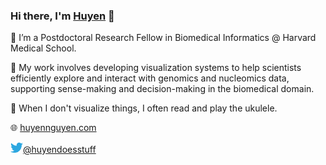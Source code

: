### Hi there, I'm [Huyen](https://huyennguyen.com) 👋

<!--
**huyen-nguyen/huyen-nguyen** is a ✨ _special_ ✨ repository because its `README.md` (this file) appears on your GitHub profile. -->



🌱 I’m a Postdoctoral Research Fellow in Biomedical Informatics @ Harvard Medical School. 

🎯 My work involves developing visualization systems to help scientists efficiently explore and interact with genomics and nucleomics data, supporting sense-making and decision-making in the biomedical domain.

🍁 When I don't visualize things, I often read and play the ukulele.

🌐  [huyennguyen.com](https://huyennguyen.com)

<a href="https://twitter.com/huyendoesstuff">
  <img alt="Huyen Nguyen | Twitter" width="20px" src="https://raw.githubusercontent.com/huyen-nguyen/huyen-nguyen/master/assets/twitter.svg"/>@huyendoesstuff
</a>

